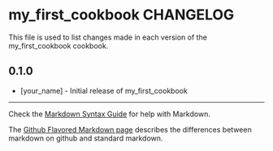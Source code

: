 # my_first_cookbook CHANGELOG

This file is used to list changes made in each version of the my_first_cookbook cookbook.

## 0.1.0
- [your_name] - Initial release of my_first_cookbook

- - -
Check the [Markdown Syntax Guide](http://daringfireball.net/projects/markdown/syntax) for help with Markdown.

The [Github Flavored Markdown page](http://github.github.com/github-flavored-markdown/) describes the differences between markdown on github and standard markdown.

